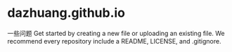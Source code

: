 # dazhuang.github.io

一些问题
Get started by creating a new file or uploading an existing file. We recommend every repository include a README, LICENSE, and .gitignore.
